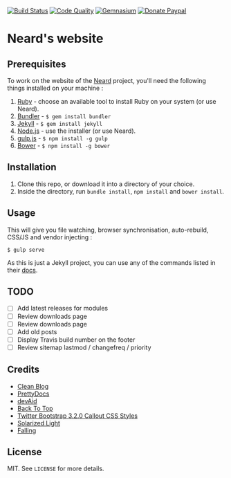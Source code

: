 [![Build Status](https://img.shields.io/travis/crazy-max/neard-website/master.svg?style=flat-square)](https://travis-ci.org/crazy-max/neard-website)
[![Code Quality](https://img.shields.io/codacy/grade/1c78d2c0aa814fd685b60868192d8d81.svg?style=flat-square)](https://www.codacy.com/app/crazy-max/neard-website)
[![Gemnasium](https://img.shields.io/gemnasium/crazy-max/neard-website.svg?style=flat-square)](https://gemnasium.com/github.com/crazy-max/neard-website)
[![Donate Paypal](https://img.shields.io/badge/donate-paypal-blue.svg?style=flat-square)](https://www.paypal.me/crazyws)

# Neard's website

## Prerequisites

To work on the website of the [Neard](https://github.com/crazy-max/neard) project, you'll need the following things installed on your machine :

1. [Ruby](https://www.ruby-lang.org/en/documentation/installation/) - choose an available tool to install Ruby on your system (or use Neard).
2. [Bundler](https://bundler.io/) - `$ gem install bundler`
3. [Jekyll](http://jekyllrb.com/) - `$ gem install jekyll`
4. [Node.js](http://nodejs.org) - use the installer (or use Neard).
5. [gulp.js](https://github.com/gulpjs/gulp) - `$ npm install -g gulp`
6. [Bower](https://github.com/bower/bower) - `$ npm install -g bower`

## Installation

1. Clone this repo, or download it into a directory of your choice.
2. Inside the directory, run `bundle install`, `npm install` and `bower install`.

## Usage

This will give you file watching, browser synchronisation, auto-rebuild, CSS/JS and vendor injecting :

```shell
$ gulp serve
```

As this is just a Jekyll project, you can use any of the commands listed in their [docs](http://jekyllrb.com/docs/usage/).

## TODO

- [ ] Add latest releases for modules
- [ ] Review downloads page
- [ ] Review downloads page
- [ ] Add old posts
- [ ] Display Travis build number on the footer
- [ ] Review sitemap lastmod / changefreq / priority

## Credits

* [Clean Blog](https://startbootstrap.com/template-overviews/clean-blog/)
* [PrettyDocs](http://themes.3rdwavemedia.com/website-templates/prettydocs-free-bootstrap-theme-developers-and-startups/)
* [devAid](http://themes.3rdwavemedia.com/website-templates/devaid-free-bootstrap-theme-developers/)
* [Back To Top](https://codyhouse.co/gem/back-to-top/)
* [Twitter Bootstrap 3.2.0 Callout CSS Styles](http://cpratt.co/twitter-bootstrap-callout-css-styles/)
* [Solarized Light](http://ethanschoonover.com/solarized)
* [Falling](https://pixabay.com/en/falling-tripping-down-stairs-99175/)

## License

MIT. See `LICENSE` for more details.